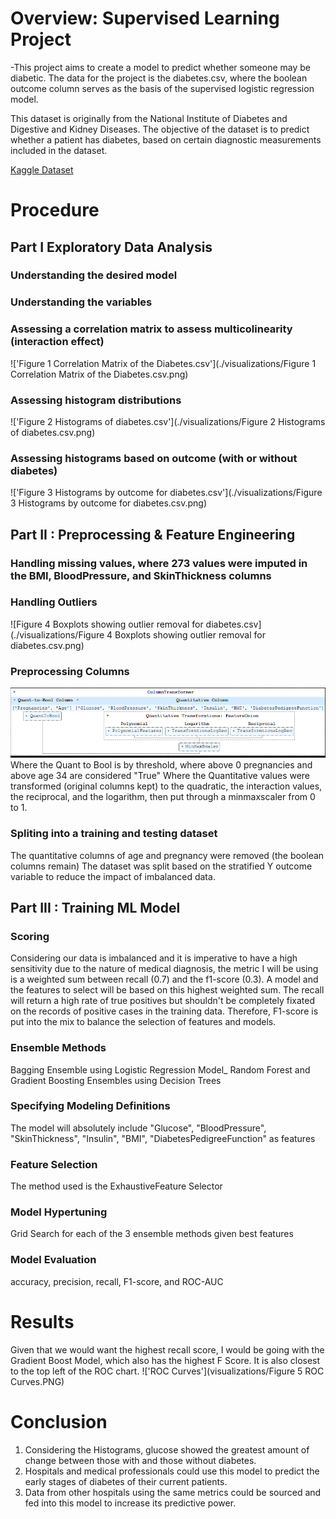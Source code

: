 # Overview: Supervised Learning Project 

-This project aims to create a model to predict whether someone may be diabetic.  The data for the project is the diabetes.csv, where the boolean outcome column serves as the basis of the supervised logistic regression model. 

This dataset is originally from the National Institute of Diabetes and Digestive and Kidney
Diseases. The objective of the dataset is to predict whether a patient has diabetes,
based on certain diagnostic measurements included in the dataset. 

[Kaggle Dataset](https://www.kaggle.com/datasets/akshaydattatraykhare/diabetes-dataset)


# Procedure

## Part I Exploratory Data Analysis

### Understanding the desired model

### Understanding the variables 

### Assessing a correlation matrix to assess multicolinearity (interaction effect)
!['Figure 1 Correlation Matrix of the Diabetes.csv'](./visualizations/Figure 1 Correlation Matrix of the Diabetes.csv.png)

### Assessing histogram distributions
!['Figure 2 Histograms of diabetes.csv'](./visualizations/Figure 2 Histograms of diabetes.csv.png)

### Assessing histograms based on outcome (with or without diabetes)
!['Figure 3 Histograms by outcome for diabetes.csv'](./visualizations/Figure 3 Histograms by outcome for diabetes.csv.png)


## Part II : Preprocessing & Feature Engineering

### Handling missing values, where 273 values were imputed in the BMI, BloodPressure, and SkinThickness columns

### Handling Outliers
![Figure 4 Boxplots showing outlier removal for diabetes.csv](./visualizations/Figure 4 Boxplots showing outlier removal for diabetes.csv.png)

### Preprocessing Columns
!['Preprocessing Pipeline'](./visualizations/preprocessing_pipeline.PNG)
Where the Quant to Bool is by threshold, where above 0 pregnancies and above age 34 are considered "True"
Where the Quantitative values were transformed (original columns kept) to the quadratic, the interaction values, the reciprocal, and the logarithm, then put through a minmaxscaler from 0 to 1.

### Spliting into a training and testing dataset
The quantitative columns of age and pregnancy were removed (the boolean columns remain)
The dataset was split based on the stratified Y outcome variable to reduce the impact of imbalanced data.

## Part III : Training ML Model

### Scoring
Considering our data is imbalanced and it is imperative to have a high sensitivity due to the nature of medical diagnosis, the metric I will be using is a weighted sum between recall (0.7) and the f1-score (0.3).  A model and the features to select will be based on this highest weighted sum. The recall will return a high rate of true positives but shouldn't be completely fixated on the records of positive cases in the training data.  Therefore, F1-score is put into the mix to balance the selection of features and models. 

### Ensemble Methods
Bagging Ensemble using Logistic Regression Model_
Random Forest and Gradient Boosting Ensembles using Decision Trees

### Specifying Modeling Definitions
The model will absolutely include "Glucose", "BloodPressure", "SkinThickness", "Insulin", "BMI", "DiabetesPedigreeFunction" as features

### Feature Selection
The method used is the ExhaustiveFeature Selector

### Model Hypertuning
Grid Search for each of the 3 ensemble methods given best features

### Model Evaluation
accuracy, precision, recall, F1-score, and ROC-AUC


# Results
Given that we would want the highest recall score, I would be going with the Gradient Boost Model, which also has the highest F Score.  It is also closest to the top left of the ROC chart.
!['ROC Curves'](visualizations/Figure 5 ROC Curves.PNG)

# Conclusion
1. Considering the Histograms, glucose showed the greatest amount of change between those with and those without diabetes.
2. Hospitals and medical professionals could use this model to predict the early stages of diabetes of their current patients.
3. Data from other hospitals using the same metrics could be sourced and fed into this model to increase its predictive power.


